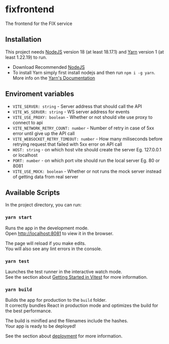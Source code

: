 # fixfrontend

The frontend for the FIX service

## Installation

This project needs [NodeJS](https://nodejs.org/en) version 18 (at least 18.17.1) and [Yarn](https://yarnpkg.com/) version 1 (at least 1.22.19) to run.
* Download Recommended [NodeJS](https://nodejs.org/dist/v18.17.1/)
* To install Yarn simply first install nodejs and then run `npm i -g yarn`. More info on the [Yarn's Documentation](https://classic.yarnpkg.com/en/docs/getting-started)

## Enviroment variables

* ``VITE_SERVER: string`` - Server address that should call the API
* ``VITE_WS_SERVER: string`` - WS server address for events
* ``VITE_USE_PROXY: boolean`` - Whether or not should vite use proxy to connect to api
* ``VITE_NETWORK_RETRY_COUNT: number`` - Number of retry in case of 5xx error until give up the API call 
* ``VITE_WEBSOCKET_RETRY_TIMEOUT: number`` - How many miliseconds before retrying request that failed with 5xx error on API call
* ``HOST: string`` - on which host vite should create the server Eg. 127.0.0.1 or localhost
* ``PORT: number`` - on which port vite should run the local server Eg. 80 or 8081
* ``VITE_USE_MOCK: boolean`` - Whether or not runs the mock server instead of getting data from real server

## Available Scripts

In the project directory, you can run:

### `yarn start`

Runs the app in the development mode.\
Open [http://localhost:8081](http://localhost:8081) to view it in the browser.

The page will reload if you make edits.\
You will also see any lint errors in the console.

### `yarn test`

Launches the test runner in the interactive watch mode.\
See the section about [Getting Started in Vitest](https://vitest.dev/guide/) for more information.

### `yarn build`

Builds the app for production to the `build` folder.\
It correctly bundles React in production mode and optimizes the build for the best performance.

The build is minified and the filenames include the hashes.\
Your app is ready to be deployed!

See the section about [deployment](https://vitejs.dev/guide/cli.html#build) for more information.
